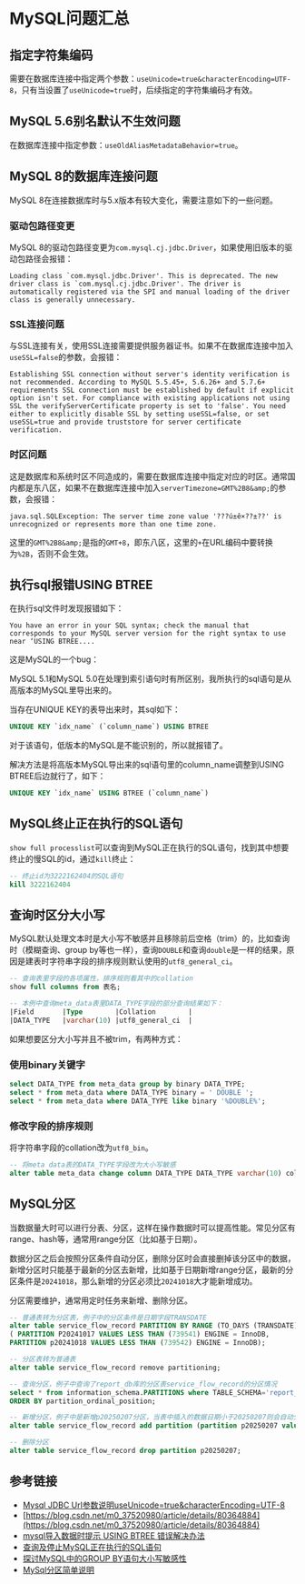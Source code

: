 # MySQL问题汇总

## 指定字符集编码

需要在数据库连接中指定两个参数：`useUnicode=true&characterEncoding=UTF-8`，只有当设置了`useUnicode=true`时，后续指定的字符集编码才有效。

## MySQL 5.6别名默认不生效问题

在数据库连接中指定参数：`useOldAliasMetadataBehavior=true`。
<!--more-->
## MySQL 8的数据库连接问题

MySQL 8在连接数据库时与5.x版本有较大变化，需要注意如下的一些问题。

### 驱动包路径变更

MySQL 8的驱动包路径变更为`com.mysql.cj.jdbc.Driver`，如果使用旧版本的驱动包路径会报错：

```
Loading class `com.mysql.jdbc.Driver'. This is deprecated. The new driver class is `com.mysql.cj.jdbc.Driver'. The driver is automatically registered via the SPI and manual loading of the driver class is generally unnecessary.
```

### SSL连接问题

与SSL连接有关，使用SSL连接需要提供服务器证书。如果不在数据库连接中加入`useSSL=false`的参数，会报错：

```
Establishing SSL connection without server's identity verification is not recommended. According to MySQL 5.5.45+, 5.6.26+ and 5.7.6+ requirements SSL connection must be established by default if explicit option isn't set. For compliance with existing applications not using SSL the verifyServerCertificate property is set to 'false'. You need either to explicitly disable SSL by setting useSSL=false, or set useSSL=true and provide truststore for server certificate verification.
```

### 时区问题

这是数据库和系统时区不同造成的，需要在数据库连接中指定对应的时区。通常国内都是东八区，如果不在数据库连接中加入`serverTimezone=GMT%2B8&amp;`的参数，会报错：

```
java.sql.SQLException: The server time zone value '???ú±ê×??±??' is unrecognized or represents more than one time zone.
```

这里的`GMT%2B8&amp;`是指的`GMT+8`，即东八区，这里的`+`在URL编码中要转换为`%2B`，否则不会生效。

## 执行sql报错USING BTREE

在执行sql文件时发现报错如下：

```
You have an error in your SQL syntax; check the manual that corresponds to your MySQL server version for the right syntax to use near ‘USING BTREE....
```

这是MySQL的一个bug：

MySQL 5.1和MySQL 5.0在处理到索引语句时有所区别，我所执行的sql语句是从高版本的MySQL里导出来的。

当存在UNIQUE KEY的表导出来时，其sql如下：

```sql
UNIQUE KEY `idx_name` (`column_name`) USING BTREE
```

对于该语句，低版本的MySQL是不能识别的，所以就报错了。

解决方法是将高版本MySQL导出来的sql语句里的column_name调整到USING BTREE后边就行了，如下：

```sql
UNIQUE KEY `idx_name` USING BTREE (`column_name`)
```

## MySQL终止正在执行的SQL语句

`show full processlist`可以查询到MySQL正在执行的SQL语句，找到其中想要终止的慢SQL的id，通过`kill`终止：

```sql
-- 终止id为3222162404的SQL语句
kill 3222162404
```

## 查询时区分大小写

MySQL默认处理文本时是大小写不敏感并且移除前后空格（trim）的，比如查询时（模糊查询、group by等也一样），查询` DOUBLE `和查询`double`是一样的结果，原因是建表时字符串字段的排序规则默认使用的`utf8_general_ci`。

```sql
-- 查询表里字段的各项属性，排序规则看其中的collation
show full columns from 表名;

-- 本例中查询meta_data表里DATA_TYPE字段的部分查询结果如下：
|Field       |Type        |Collation        |
|DATA_TYPE   |varchar(10) |utf8_general_ci  |
```

如果想要区分大小写并且不被trim，有两种方式：

### 使用binary关键字

```sql
select DATA_TYPE from meta_data group by binary DATA_TYPE;
select * from meta_data where DATA_TYPE binary = ' DOUBLE ';
select * from meta_data where DATA_TYPE like binary '%DOUBLE%';
```

### 修改字段的排序规则

将字符串字段的collation改为`utf8_bin`。

```sql
-- 将meta data表的DATA_TYPE字段改为大小写敏感
alter table meta_data change column DATA_TYPE DATA_TYPE varchar(10) collate utf8_bin;
```

## MySQL分区

当数据量大时可以进行分表、分区，这样在操作数据时可以提高性能。常见分区有range、hash等，通常用range分区（比如基于日期）。

数据分区之后会按照分区条件自动分区，删除分区时会直接删掉该分区中的数据，新增分区时只能基于最新的分区去新增，比如基于日期新增range分区，最新的分区条件是`20241018`，那么新增的分区必须比`20241018`大才能新增成功。

分区需要维护，通常用定时任务来新增、删除分区。

```sql
-- 普通表转为分区表，例子中的分区条件是日期字段TRANSDATE
alter table service_flow_record PARTITION BY RANGE (TO_DAYS (TRANSDATE))
( PARTITION P20241017 VALUES LESS THAN (739541) ENGINE = InnoDB,
PARTITION p20241018 VALUES LESS THAN (739542) ENGINE = InnoDB);

-- 分区表转为普通表
alter table service_flow_record remove partitioning;

-- 查询分区，例子中查询了report_db库的分区表service_flow_record的分区情况
select * from information_schema.PARTITIONS where TABLE_SCHEMA='report_db' and TABLE_NAME='service_flow_record'
ORDER BY partition_ordinal_position;

-- 新增分区，例子中是新增p20250207分区，当表中插入的数据日期小于20250207则会自动分到该分区
alter table service_flow_record add partition (partition p20250207 values less than(to days(20250207)));

-- 删除分区
alter table service_flow_record drop partition p20250207;
```

## 参考链接

* [Mysql JDBC Url参数说明useUnicode=true&characterEncoding=UTF-8](https://www.cnblogs.com/mracale/p/5842572.html)
* [https://blog.csdn.net/m0_37520980/article/details/80364884](https://blog.csdn.net/m0_37520980/article/details/80364884)
* [mysql导入数据时提示 USING BTREE 错误解决办法](https://blog.csdn.net/ccfxue/article/details/71118612)
* [查询及停止MySQL正在执行的SQL语句](https://blog.csdn.net/weixin_47766381/article/details/121542788)
* [探讨MySQL中的GROUP BY语句大小写敏感性](https://blog.csdn.net/qq_29752857/article/details/142493234)
* [MySql分区简单说明](https://blog.csdn.net/htydowd/article/details/126852861)